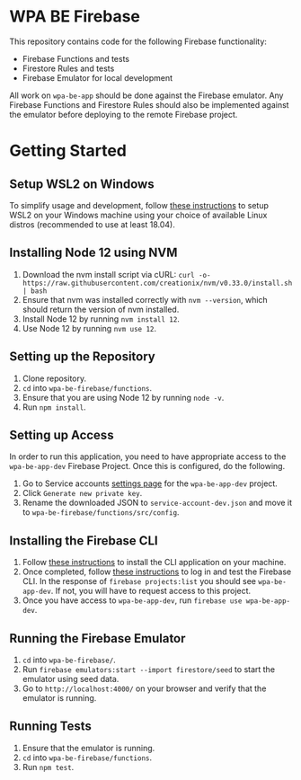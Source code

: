 # WPA BE Firebase 

This repository contains code for the following Firebase functionality:

* Firebase Functions and tests
* Firestore Rules and tests
* Firebase Emulator for local development 

All work on `wpa-be-app` should be done against the Firebase emulator. Any Firebase Functions and Firestore Rules should also be implemented against the emulator before deploying to the remote Firebase project. 

# Getting Started 

## Setup WSL2 on Windows

To simplify usage and development, follow [these instructions](https://docs.microsoft.com/en-us/windows/wsl/install-win10#manual-installation-steps) to setup WSL2 on your Windows machine using your choice of available Linux distros (recommended to use at least 18.04). 

## Installing Node 12 using NVM

1. Download the nvm install script via cURL: `curl -o- https://raw.githubusercontent.com/creationix/nvm/v0.33.0/install.sh | bash`
2. Ensure that nvm was installed correctly with `nvm --version`, which should return the version of nvm installed.
3. Install Node 12 by running `nvm install 12`.
4. Use Node 12 by running `nvm use 12`.

## Setting up the Repository

1. Clone repository.
2. `cd` into `wpa-be-firebase/functions`.
3. Ensure that you are using Node 12 by running `node -v`. 
3. Run `npm install`.

## Setting up Access

In order to run this application, you need to have appropriate access to the `wpa-be-app-dev` Firebase Project. Once this is configured, do the following. 

1. Go to Service accounts [settings page](https://console.firebase.google.com/project/wpa-be-app-dev/settings/serviceaccounts/adminsdk) for the `wpa-be-app-dev` project. 
2. Click `Generate new private key`.
3. Rename the downloaded JSON to `service-account-dev.json` and move it to `wpa-be-firebase/functions/src/config`.

## Installing the Firebase CLI

1. Follow [these instructions](https://firebase.google.com/docs/cli#install_the_firebase_cli) to install the CLI application on your machine. 
2. Once completed, follow [these instructions](https://firebase.google.com/docs/cli#sign-in-test-cli) to log in and test the Firebase CLI. In the response of `firebase projects:list` you should see `wpa-be-app-dev`. If not, you will have to request access to this project.
3. Once you have access to `wpa-be-app-dev`, run `firebase use wpa-be-app-dev`.

## Running the Firebase Emulator

1. `cd` into `wpa-be-firebase/`.
2. Run `firebase emulators:start --import firestore/seed` to start the emulator using seed data. 
3. Go to `http://localhost:4000/` on your browser and verify that the emulator is running. 

## Running Tests

1. Ensure that the emulator is running. 
2. `cd` into `wpa-be-firebase/functions`.
3. Run `npm test`.


